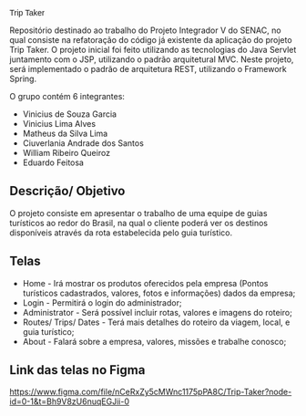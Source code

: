 <span style="font-family: 'Gotham Black', sans-serif;">Trip Taker</span>

Repositório destinado ao trabalho do Projeto Integrador V do SENAC, no qual consiste na refatoração do código já existente da aplicação do projeto Trip Taker. O projeto inicial foi feito utilizando as tecnologias do Java Servlet juntamento com o JSP, utilizando o padrão arquitetural MVC. 
Neste projeto, será implementado o padrão de arquitetura REST, utilizando o Framework Spring. 

O grupo contém 6 integrantes: 

- Vinicius de Souza Garcia
- Vinicius Lima Alves
- Matheus da Silva Lima
- Ciuverlania Andrade dos Santos
- William Ribeiro Queiroz
- Eduardo Feitosa

## Descrição/ Objetivo
O projeto consiste em apresentar o trabalho de uma equipe de guias turísticos ao redor do Brasil, na qual o cliente poderá ver os destinos disponíveis através da rota estabelecida pelo guia turístico.

## Telas
- Home - Irá mostrar os produtos oferecidos pela empresa (Pontos turísticos cadastrados, valores, fotos e informações) dados da empresa; 
- Login - Permitirá o login do administrador;
- Administrator - Será possível incluir rotas, valores e imagens do roteiro;
- Routes/ Trips/ Dates - Terá mais detalhes do roteiro da viagem, local, e guia turístico;
- About - Falará sobre a empresa, valores, missões e trabalhe conosco;

## Link das telas no Figma
https://www.figma.com/file/nCeRxZy5cMWnc1175pPA8C/Trip-Taker?node-id=0-1&t=Bh9V8zU6nuqEGJii-0

